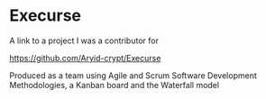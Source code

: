 # Execurse
A link to a project I was a contributor for

https://github.com/Aryid-crypt/Execurse

Produced as a team using Agile and Scrum Software Development Methodologies, a Kanban board and the Waterfall model
